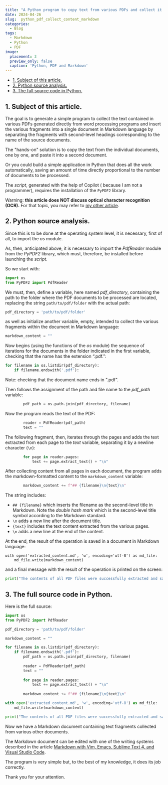 ```yaml
---
title: "A Python program to copy text from various PDFs and collect it into a single document in Markdown language."
date: 2024-04-26
slug:  python_pdf_collect_content_markdown
categories:
  - Blog
tags:
  - Markdown
  - Python
  - PDF
image:
  placement: 3
  preview_only: false 
  caption: 'Python, PDF and Markdown'
---
```





- [1. Subject of this article.](#1-subject-of-this-article)
- [2. Python source analysis.](#2-python-source-analysis)
- [3. The full source code in Python.](#3-the-full-source-code-in-python)

## 1\. Subject of this article.

The goal is to generate a simple program to collect the text contained in various PDFs generated directly from word processing programs and insert the various fragments into a single document in Markdown language by separating the fragments with second-level headings corresponding to the name of the source documents.

The "hands-on" solution is to copy the text from the individual documents, one by one, and paste it into a second document.

Or you could build a simple application in Python that does all the work automatically, saving an amount of time directly proportional to the number of documents to be processed.

The *script*, generated with the help of Copilot ( because I am not a programmer), requires the installation of the `PyPDF2` library.

Warning: **this article does NOT discuss optical character recognition (OCR).** For that topic, you may refer to [my other article](https://francopasut.netlify.app/post/ocr_linux_tesseract/).

## 2\. Python source analysis.

Since this is to be done at the operating system level, it is necessary, first of all, to import the *os* module.

As, then, anticipated above, it is necessary to import the *PdfReader* module from the *PyPDF2* library, which must, therefore, be installed before launching the *script*.

So we start with:

```python
import os
from PyPDF2 import PdfReader
```

We must, then, define a variable, here named *pdf_directory*, containing the path to the folder where the PDF documents to be processed are located, replacing the string `path/to/pdf/folder` with the actual path:


```python
pdf_directory = 'path/to/pdf/folder'
```

as well as initialize another variable, empty, intended to collect the various fragments within the document in Markdown language:

```python
markdown_content = ""
```

Now begins (using the functions of the *os* module) the sequence of iterations for the documents in the folder indicated in the first variable, checking that the name has the extension “.pdf.”:

```python
for filename in os.listdir(pdf_directory):
    if filename.endswith('.pdf'):
```

Note: checking that the document name ends in ".pdf".

Then follows the assignment of the path and file name to the *pdf_path* variable:

```python
        pdf_path = os.path.join(pdf_directory, filename)
```

Now the program reads the text of the PDF:

```python
        reader = PdfReader(pdf_path)
        text = ""
```

The following fragment, then, iterates through the pages and adds the text extracted from each page to the *text* variable, separating it by a newline character (`\n`):

```python
        for page in reader.pages:
            text += page.extract_text() + "\n"
```

After collecting content from all pages in each document, the program adds the markdown-formatted content to the `markdown_content` variable:

```python
        markdown_content += f"## {filename}\n{text}\n"
```

The string includes:

- `## {filename}` which inserts the filename as the second-level title in Markdown. Note the *double hash mark* which is the second-level title symbol according to the Markdown standard.
- `\n` adds a new line after the document title.
- `{text}` includes the text content extracted from the various pages.
- `\n` adds a new line at the end of the content.

At the end, the result of the operation is saved in a document in Markdown language:

```path
with open('extracted_content.md', 'w', encoding='utf-8') as md_file:
    md_file.write(markdown_content)
```

and a final message with the result of the operation is printed on the screen:

```python
print("The contents of all PDF files were successfully extracted and saved in extracted_content.md")
```

## 3\. The full source code in Python.

Here is the full source:

```python
import os
from PyPDF2 import PdfReader

pdf_directory = 'path/to/pdf/folder'

markdown_content = ""

for filename in os.listdir(pdf_directory):
    if filename.endswith('.pdf'):
        pdf_path = os.path.join(pdf_directory, filename)
        
        reader = PdfReader(pdf_path)
        text = ""
        
        for page in reader.pages:
            text += page.extract_text() + "\n"
        
        markdown_content += f"## {filename}\n{text}\n"

with open('extracted_content.md', 'w', encoding='utf-8') as md_file:
    md_file.write(markdown_content)

print("The contents of all PDF files were successfully extracted and saved in extracted_content.md")
```

Now we have a Markdown document containing text fragments collected from various other documents. 

The Markdown document can be edited with one of the writing systems described in the article [Markdown with Vim, Emacs, Sublime Text 4, and Visual Studio Code](https://francopasut.netlify.app/post/markdown-vim-emacs-sublime-vscode/).

The program is very simple but, to the best of my knowledge, it does its job correctly. 

Thank you for your attention.
